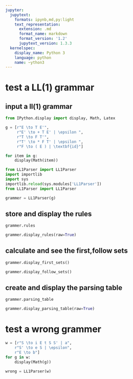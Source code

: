 ```yaml
---
jupyter:
  jupytext:
    formats: ipynb,md,py:light
    text_representation:
      extension: .md
      format_name: markdown
      format_version: '1.2'
      jupytext_version: 1.3.3
  kernelspec:
    display_name: Python 3
    language: python
    name: ~ython3
---
```


# test a LL(1) grammar


## input a ll(1) grammar

```python
from IPython.display import display, Math, Latex 
```

```python
g = [r"E \to T E'", 
     r"E' \to + T E' | \epsilon ", 
     r"T \to F T'", 
     r"T' \to * F T' | \epsilon ",
     r"F \to ( E ) | \textbf{id}"]
```

```python
for item in g:
    display(Math(item)) 
```

```python
from LL1Parser import LL1Parser
import importlib
import sys
importlib.reload(sys.modules['LL1Parser'])
from LL1Parser import LL1Parser
```

```python
grammer = LL1Parser(g)
```

## store and display the rules

```python
grammer.rules
```

```python
grammer.display_rules(raw=True)
```

## calculate and see the first,follow sets

```python
grammer.display_first_sets()
```

```python
grammer.display_follow_sets()
```

## create and display the parsing table

```python
grammer.parsing_table
```

```python
grammer.display_parsing_table(raw=True)
```

# test a wrong grammer

```python
w = [r"S \to i E t S S' | a",
    r"S' \to e S | \epsilon",
    r"E \to b"]
for g in w:
    display(Math(g))
```

```python
wrong = LL1Parser(w)
```

